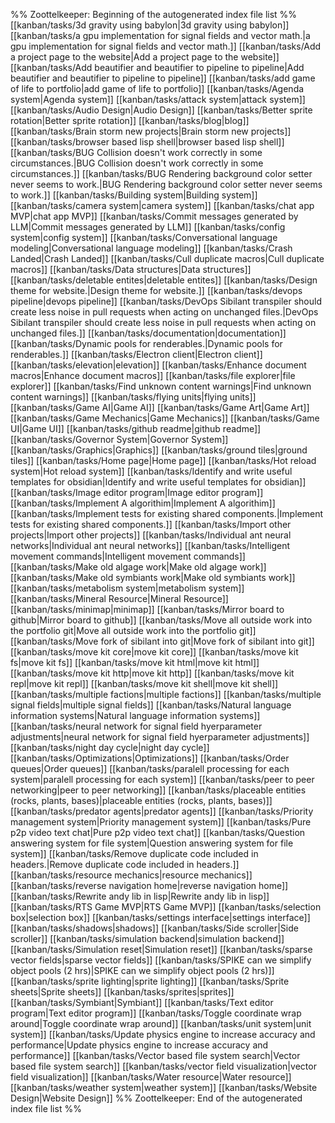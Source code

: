 %% Zoottelkeeper: Beginning of the autogenerated index file list  %%
 [[kanban/tasks/3d gravity using babylon|3d gravity using babylon]]
 [[kanban/tasks/a gpu implementation for signal fields and vector math.|a gpu implementation for signal fields and vector math.]]
 [[kanban/tasks/Add a project page to the website|Add a project page to the website]]
 [[kanban/tasks/Add beautifier and beautifier to pipeline to pipeline|Add beautifier and beautifier to pipeline to pipeline]]
 [[kanban/tasks/add game of life to portfolio|add game of life to portfolio]]
 [[kanban/tasks/Agenda system|Agenda system]]
 [[kanban/tasks/attack system|attack system]]
 [[kanban/tasks/Audio Design|Audio Design]]
 [[kanban/tasks/Better sprite rotation|Better sprite rotation]]
 [[kanban/tasks/blog|blog]]
 [[kanban/tasks/Brain storm new projects|Brain storm new projects]]
 [[kanban/tasks/browser based lisp shell|browser based lisp shell]]
 [[kanban/tasks/BUG Collision doesn't work correctly in some circumstances.|BUG Collision doesn't work correctly in some circumstances.]]
 [[kanban/tasks/BUG Rendering background color setter never seems to work.|BUG Rendering background color setter never seems to work.]]
 [[kanban/tasks/Building system|Building system]]
 [[kanban/tasks/camera system|camera system]]
 [[kanban/tasks/chat app MVP|chat app MVP]]
 [[kanban/tasks/Commit messages generated by LLM|Commit messages generated by LLM]]
 [[kanban/tasks/config system|config system]]
 [[kanban/tasks/Conversational language modeling|Conversational language modeling]]
 [[kanban/tasks/Crash Landed|Crash Landed]]
 [[kanban/tasks/Cull duplicate macros|Cull duplicate macros]]
 [[kanban/tasks/Data structures|Data structures]]
 [[kanban/tasks/deletable entites|deletable entites]]
 [[kanban/tasks/Design theme for website.|Design theme for website.]]
 [[kanban/tasks/devops pipeline|devops pipeline]]
 [[kanban/tasks/DevOps Sibilant transpiler should create less noise in pull requests when acting on unchanged files.|DevOps Sibilant transpiler should create less noise in pull requests when acting on unchanged files.]]
 [[kanban/tasks/documentation|documentation]]
 [[kanban/tasks/Dynamic pools for renderables.|Dynamic pools for renderables.]]
 [[kanban/tasks/Electron client|Electron client]]
 [[kanban/tasks/elevation|elevation]]
 [[kanban/tasks/Enhance document macros|Enhance document macros]]
 [[kanban/tasks/file explorer|file explorer]]
 [[kanban/tasks/Find unknown content warnings|Find unknown content warnings]]
 [[kanban/tasks/flying units|flying units]]
 [[kanban/tasks/Game AI|Game AI]]
 [[kanban/tasks/Game Art|Game Art]]
 [[kanban/tasks/Game Mechanics|Game Mechanics]]
 [[kanban/tasks/Game UI|Game UI]]
 [[kanban/tasks/github readme|github readme]]
 [[kanban/tasks/Governor System|Governor System]]
 [[kanban/tasks/Graphics|Graphics]]
 [[kanban/tasks/ground tiles|ground tiles]]
 [[kanban/tasks/Home page|Home page]]
 [[kanban/tasks/Hot reload system|Hot reload system]]
 [[kanban/tasks/Identify and write useful templates for obsidian|Identify and write useful templates for obsidian]]
 [[kanban/tasks/Image editor program|Image editor program]]
 [[kanban/tasks/Implement A algorithim|Implement A algorithim]]
 [[kanban/tasks/Implement tests for existing shared components.|Implement tests for existing shared components.]]
 [[kanban/tasks/Import other projects|Import other projects]]
 [[kanban/tasks/Individual ant neural networks|Individual ant neural networks]]
 [[kanban/tasks/Intelligent movement commands|Intelligent movement commands]]
 [[kanban/tasks/Make old algage work|Make old algage work]]
 [[kanban/tasks/Make old symbiants work|Make old symbiants work]]
 [[kanban/tasks/metabolism system|metabolism system]]
 [[kanban/tasks/Mineral Resource|Mineral Resource]]
 [[kanban/tasks/minimap|minimap]]
 [[kanban/tasks/Mirror board to github|Mirror board to github]]
 [[kanban/tasks/Move all outside work into the portfolio git|Move all outside work into the portfolio git]]
 [[kanban/tasks/Move fork of sibilant into git|Move fork of sibilant into git]]
 [[kanban/tasks/move kit core|move kit core]]
 [[kanban/tasks/move kit fs|move kit fs]]
 [[kanban/tasks/move kit html|move kit html]]
 [[kanban/tasks/move kit http|move kit http]]
 [[kanban/tasks/move kit repl|move kit repl]]
 [[kanban/tasks/move kit shell|move kit shell]]
 [[kanban/tasks/multiple factions|multiple factions]]
 [[kanban/tasks/multiple signal fields|multiple signal fields]]
 [[kanban/tasks/Natural language information systems|Natural language information systems]]
 [[kanban/tasks/neural network for signal field hyerparameter adjustments|neural network for signal field hyerparameter adjustments]]
 [[kanban/tasks/night day cycle|night day cycle]]
 [[kanban/tasks/Optimizations|Optimizations]]
 [[kanban/tasks/Order queues|Order queues]]
 [[kanban/tasks/paralell processing for each system|paralell processing for each system]]
 [[kanban/tasks/peer to peer networking|peer to peer networking]]
 [[kanban/tasks/placeable entities (rocks, plants, bases)|placeable entities (rocks, plants, bases)]]
 [[kanban/tasks/predator agents|predator agents]]
 [[kanban/tasks/Priority management system|Priority management system]]
 [[kanban/tasks/Pure p2p video text chat|Pure p2p video text chat]]
 [[kanban/tasks/Question answering system for file system|Question answering system for file system]]
 [[kanban/tasks/Remove duplicate code included in headers.|Remove duplicate code included in headers.]]
 [[kanban/tasks/resource mechanics|resource mechanics]]
 [[kanban/tasks/reverse navigation home|reverse navigation home]]
 [[kanban/tasks/Rewrite andy lib in lisp|Rewrite andy lib in lisp]]
 [[kanban/tasks/RTS Game MVP|RTS Game MVP]]
 [[kanban/tasks/selection box|selection box]]
 [[kanban/tasks/settings interface|settings interface]]
 [[kanban/tasks/shadows|shadows]]
 [[kanban/tasks/Side scroller|Side scroller]]
 [[kanban/tasks/simulation backend|simulation backend]]
 [[kanban/tasks/Simulation reset|Simulation reset]]
 [[kanban/tasks/sparse vector fields|sparse vector fields]]
 [[kanban/tasks/SPIKE can we simplify object pools (2 hrs)|SPIKE can we simplify object pools (2 hrs)]]
 [[kanban/tasks/sprite lighting|sprite lighting]]
 [[kanban/tasks/Sprite sheets|Sprite sheets]]
 [[kanban/tasks/sprites|sprites]]
 [[kanban/tasks/Symbiant|Symbiant]]
 [[kanban/tasks/Text editor program|Text editor program]]
 [[kanban/tasks/Toggle coordinate wrap around|Toggle coordinate wrap around]]
 [[kanban/tasks/unit system|unit system]]
 [[kanban/tasks/Update physics engine to increase accuracy and performance|Update physics engine to increase accuracy and performance]]
 [[kanban/tasks/Vector based file system search|Vector based file system search]]
 [[kanban/tasks/vector field visualization|vector field visualization]]
 [[kanban/tasks/Water resource|Water resource]]
 [[kanban/tasks/weather system|weather system]]
 [[kanban/tasks/Website Design|Website Design]]
%% Zoottelkeeper: End of the autogenerated index file list  %%
